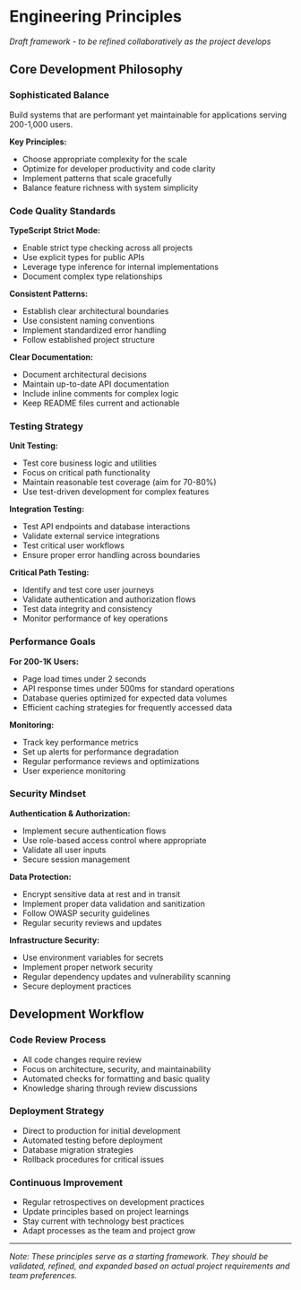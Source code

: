 # Engineering Principles

_Draft framework - to be refined collaboratively as the project develops_

## Core Development Philosophy

### Sophisticated Balance

Build systems that are performant yet maintainable for applications serving 200-1,000 users.

**Key Principles:**

- Choose appropriate complexity for the scale
- Optimize for developer productivity and code clarity
- Implement patterns that scale gracefully
- Balance feature richness with system simplicity

### Code Quality Standards

**TypeScript Strict Mode:**

- Enable strict type checking across all projects
- Use explicit types for public APIs
- Leverage type inference for internal implementations
- Document complex type relationships

**Consistent Patterns:**

- Establish clear architectural boundaries
- Use consistent naming conventions
- Implement standardized error handling
- Follow established project structure

**Clear Documentation:**

- Document architectural decisions
- Maintain up-to-date API documentation
- Include inline comments for complex logic
- Keep README files current and actionable

### Testing Strategy

**Unit Testing:**

- Test core business logic and utilities
- Focus on critical path functionality
- Maintain reasonable test coverage (aim for 70-80%)
- Use test-driven development for complex features

**Integration Testing:**

- Test API endpoints and database interactions
- Validate external service integrations
- Test critical user workflows
- Ensure proper error handling across boundaries

**Critical Path Testing:**

- Identify and test core user journeys
- Validate authentication and authorization flows
- Test data integrity and consistency
- Monitor performance of key operations

### Performance Goals

**For 200-1K Users:**

- Page load times under 2 seconds
- API response times under 500ms for standard operations
- Database queries optimized for expected data volumes
- Efficient caching strategies for frequently accessed data

**Monitoring:**

- Track key performance metrics
- Set up alerts for performance degradation
- Regular performance reviews and optimizations
- User experience monitoring

### Security Mindset

**Authentication & Authorization:**

- Implement secure authentication flows
- Use role-based access control where appropriate
- Validate all user inputs
- Secure session management

**Data Protection:**

- Encrypt sensitive data at rest and in transit
- Implement proper data validation and sanitization
- Follow OWASP security guidelines
- Regular security reviews and updates

**Infrastructure Security:**

- Use environment variables for secrets
- Implement proper network security
- Regular dependency updates and vulnerability scanning
- Secure deployment practices

## Development Workflow

### Code Review Process

- All code changes require review
- Focus on architecture, security, and maintainability
- Automated checks for formatting and basic quality
- Knowledge sharing through review discussions

### Deployment Strategy

- Direct to production for initial development
- Automated testing before deployment
- Database migration strategies
- Rollback procedures for critical issues

### Continuous Improvement

- Regular retrospectives on development practices
- Update principles based on project learnings
- Stay current with technology best practices
- Adapt processes as the team and project grow

---

_Note: These principles serve as a starting framework. They should be validated, refined, and expanded based on actual project requirements and team preferences._
